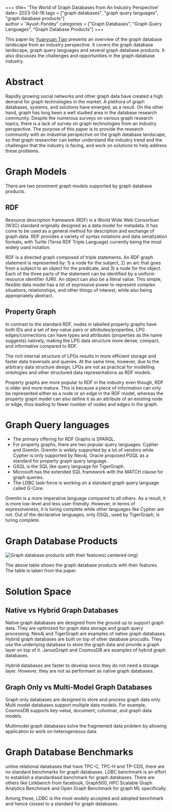 +++
title= 'The World of Graph Databases from An Industry Perspective'
date= 2023-04-16
tags = ["graph databases", "graph query languages", "graph database products"]  
author = "Ayush Pandey"
categories = ["Graph Databases", "Graph Query Languages", "Graph Database Products"]
+++
<!--more-->
This paper by [Yuanyuan Tian](yuanyuantian@microsoft.com) presents an overview of the graph database landscape from an industry perspective. It covers the graph database landscape, graph query languages and several graph database products. It also discusses the challenges and opportunities in the graph database industry.

Abstract
======
Rapidly growing social networks and other graph data have created a high demand for graph technologies in the market. A plethora of graph databases, systems, and solutions have emerged, as a result. On the other hand, graph has long been a well studied area in the database research community. Despite the numerous surveys on various graph research topics, there is a lack of survey on graph technologies from an industry perspective. The purpose of this paper is to provide the research community with an industrial perspective on the graph database landscape, so that graph researcher can better understand the industry trend and the challenges that the industry is facing, and work on solutions to help address these problems.


Graph Models
======
There are two prominent graph models supported by graph database products. 

RDF
------
Resource description framework (RDF) is a World Wide Web Consortium (W3C) standard originally designed as a data model for metadata. It has come to be used as a general method for description and exchange of graph data. RDF provides a variety of syntax notations and data serialization formats, with Turtle (Terse RDF Triple Language) currently being the most widely used notation. 

RDF is a directed graph composed of triple statements. An RDF graph statement is represented by: 1) a node for the subject, 2) an arc that goes from a subject to an object for the predicate, and 3) a node for the object. Each of the three parts of the statement can be identified by a uniform resource identifier (URI). An object can also be a literal value. This simple, flexible data model has a lot of expressive power to represent complex situations, relationships, and other things of interest, while also being appropriately abstract.

Property Graph
------
In contrast to the standard RDF, nodes in labelled property graphs have both IDs and a set of key-value pairs or attributes/properties. LPG edges/connections can have types and attributes (properties as the name suggests) natively, making the LPG data structure more dense, compact, and informative compared to RDF.

The rich internal structure of LPGs results in more efficient storage and faster data traversals and queries. At the same time, however, due to the arbitrary data structure design, LPGs are not as practical for modelling ontologies and other structured data representations as RDF models. 

Property graphs are more popular to RDF in the industry even though, RDF is older and more mature. This is because a piece of information can only be represented either as a node or an edge in the RDF model, whereas the property graph model can also define it as an attribute of an existing node or edge, thus leading to fewer number of nodes and edges in the graph.  

Graph Query languages
=====

* The primary offering for RDF Graphs is SPARQL. 
* For property graphs, there are two popular query languages: Cypher and Gremlin. Gremlin is widely supported by a lot of vendors while Cypher is only supported by Neo4j. Oracle proposed PGQL as a standard for property graph query language. 
* GSQL is the SQL like query language for TigerGraph. 
* Microsoft has the extended SQL framework with the MATCH clause for graph queries. 
* The LDBC task-force is working on a standard graph query language called G-Core.

Gremlin is a more imperative language compared to all others. As a result, it is more low-level and less user-friendly. However, in terms of expressiveness, it is turing complete while other languages like Cypher are not. Out of the declarative languages, only GSQL, used by TigerGraph, is turing complete.

Graph Database Products
=====
![Graph database products with their features](/images/worldofgraphdatabases/offeringstable.png){.centered-img}

The above table shows the graph database products with their features. The table is taken from the paper.

Solution Space
======
Native vs Hybrid Graph Databases
------
Native graph databases are designed from the ground up to support graph data. They are optimized for graph data storage and graph query processing. Neo4j and TigerGraph are examples of native graph databases. Hybrid graph databases are built on top of other database procudts. They use the underlying database to store the graph data and provide a graph layer on top of it. JanusGraph and CosmosDB are examples of hybrid graph databases. 

Hybrid databases are faster to develop since they do not need a storage layer. However, they are not as performant as native graph databases.

Graph Only vs Multi-Model Graph Databases
------
Graph only databases are designed to store and process graph data only. Multi model databases support multiple data models. For example, CosmosDB supports key-value, document, columnar, and graph data models.

Multimodel graph databases solve the fragmented data problem by allowing application to work on heterogeneous data.

Graph Database Benchmarks
======
unline relational databases that have TPC-C, TPC-H and TP-CDS, there are no standard benchmarks for graph databases. LDBC benchmark is an effort to establish a standardised benchmark for graph databases. There are others like Linkbench from facebook, Graph500, HPC Scalable Graph Analytics Benchmark and Open Graph Benchmark for graph ML specifically.

Among these, LDBC is the most wodely accepted and adopted benchmark and hence closest to a standard for graph databases.

